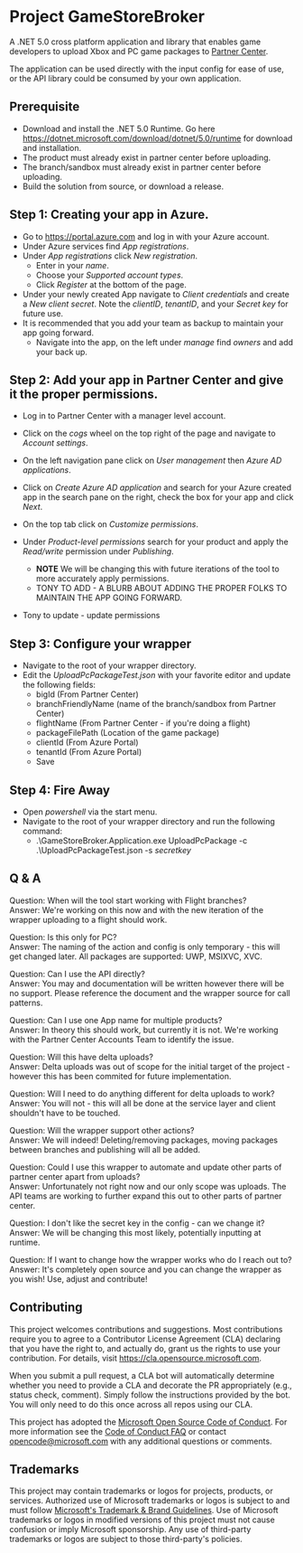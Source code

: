 # Project GameStoreBroker

A .NET 5.0 cross platform application and library that enables game developers to upload Xbox and PC game packages to [Partner Center](https://partner.microsoft.com/).

The application can be used directly with the input config for ease of use, or the API library could be consumed by your own application.

## Prerequisite

- Download and install the .NET 5.0 Runtime. Go here https://dotnet.microsoft.com/download/dotnet/5.0/runtime for download and installation.
- The product must already exist in partner center before uploading.
- The branch/sandbox must already exist in partner center before uploading.
- Build the solution from source, or download a release.

## Step 1: Creating your app in Azure.

- Go to https://portal.azure.com and log in with your Azure account.
- Under Azure services find _App registrations_.
- Under _App registrations_ click _New registration_.
  - Enter in your _name_.
  - Choose your _Supported account types_.
  - Click _Register_ at the bottom of the page.
- Under your newly created App navigate to _Client credentials_ and create a _New client secret_. Note the _clientID_, _tenantID_, and your _Secret key_ for future use.
- It is recommended that you add your team as backup to maintain your app going forward.
  - Navigate into the app, on the left under _manage_ find _owners_ and add your back up.
  
## Step 2: Add your app in Partner Center and give it the proper permissions.

- Log in to Partner Center with a manager level account. 
- Click on the _cogs_ wheel on the top right of the page and navigate to _Account settings_.
- On the left navigation pane click on _User management_ then _Azure AD applications_.
- Click on _Create Azure AD application_ and search for your Azure created app in the search pane on the right, check the box for your app and click _Next_.
- On the top tab click on _Customize permissions_.
- Under _Product-level permissions_ search for your product and apply the _Read/write_ permission under _Publishing_.
  - **NOTE** We will be changing this with future iterations of the tool to more accurately apply permissions.
  - TONY TO ADD - A BLURB ABOUT ADDING THE PROPER FOLKS TO MAINTAIN THE APP GOING FORWARD.


- Tony to update - update permissions



## Step 3: Configure your wrapper

- Navigate to the root of your wrapper directory.
- Edit the _UploadPcPackageTest.json_ with your favorite editor and update the following fields:
  - bigId (From Partner Center)
  - branchFriendlyName (name of the branch/sandbox from Partner Center)
  - flightName (From Partner Center - if you're doing a flight)
  - packageFilePath (Location of the game package)
  - clientId (From Azure Portal)
  - tenantId (From Azure Portal)
  - Save

## Step 4: Fire Away

- Open _powershell_ via the start menu.
- Navigate to the root of your wrapper directory and run the following command:
  -  .\GameStoreBroker.Application.exe UploadPcPackage -c .\UploadPcPackageTest.json -s *secretkey*

## Q & A

Question: When will the tool start working with Flight branches? <br>
Answer: We're working on this now and with the new iteration of the wrapper uploading to a flight should work.

Question: Is this only for PC? <br>
Answer: The naming of the action and config is only temporary - this will get changed later. All packages are supported: UWP, MSIXVC, XVC.

Question: Can I use the API directly? <br>
Answer: You may and documentation will be written however there will be no support. Please reference the document and the wrapper source for call patterns. 

Question: Can I use one App name for multiple products? <br>
Answer: In theory this should work, but currently it is not. We're working with the Partner Center Accounts Team to identify the issue. 

Question: Will this have delta uploads? <br>
Answer: Delta uploads was out of scope for the initial target of the project - however this has been commited for future implementation.

Question: Will I need to do anything different for delta uploads to work? <br>
Answer: You will not - this will all be done at the service layer and client shouldn't have to be touched. 

Question: Will the wrapper support other actions? <br>
Answer: We will indeed! Deleting/removing packages, moving packages between branches and publishing will all be added.

Question: Could I use this wrapper to automate and update other parts of partner center apart from uploads? <br>
Answer: Unfortunately not right now and our only scope was uploads. The API teams are working to further expand this out to other parts of partner center. 

Question: I don't like the secret key in the config - can we change it? <br>
Answer: We will be changing this most likely, potentially inputting at runtime. 

Question: If I want to change how the wrapper works who do I reach out to? <br>
Answer: It's completely open source and you can change the wrapper as you wish! Use, adjust and contribute! 

## Contributing

This project welcomes contributions and suggestions.  Most contributions require you to agree to a
Contributor License Agreement (CLA) declaring that you have the right to, and actually do, grant us
the rights to use your contribution. For details, visit https://cla.opensource.microsoft.com.

When you submit a pull request, a CLA bot will automatically determine whether you need to provide
a CLA and decorate the PR appropriately (e.g., status check, comment). Simply follow the instructions
provided by the bot. You will only need to do this once across all repos using our CLA.

This project has adopted the [Microsoft Open Source Code of Conduct](https://opensource.microsoft.com/codeofconduct/).
For more information see the [Code of Conduct FAQ](https://opensource.microsoft.com/codeofconduct/faq/) or
contact [opencode@microsoft.com](mailto:opencode@microsoft.com) with any additional questions or comments.

## Trademarks

This project may contain trademarks or logos for projects, products, or services. Authorized use of Microsoft 
trademarks or logos is subject to and must follow 
[Microsoft's Trademark & Brand Guidelines](https://www.microsoft.com/en-us/legal/intellectualproperty/trademarks/usage/general).
Use of Microsoft trademarks or logos in modified versions of this project must not cause confusion or imply Microsoft sponsorship.
Any use of third-party trademarks or logos are subject to those third-party's policies.

